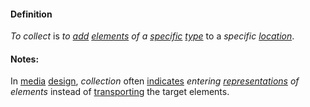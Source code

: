 #### Definition

*To collect* is *to [add](https://github.com/gcassel/Modular-Organization-Terminology/blob/master/terms/add.md) [elements](https://github.com/gcassel/Modular-Organization-Terminology/blob/master/terms/element.md) of a [specific](https://github.com/gcassel/Modular-Organization-Terminology/blob/master/terms/specific.md) [type](https://github.com/gcassel/Modular-Organization-Terminology/blob/master/terms/type.md)* to a *specific [location](https://github.com/gcassel/Modular-Organization-Terminology/blob/master/terms/location.md)*.

#### Notes:

In [media](https://github.com/gcassel/Modular-Organization-Terminology/blob/master/terms/media.md) [design](https://github.com/gcassel/Modular-Organization-Terminology/blob/master/terms/design.md), *collection* often [indicates](https://github.com/gcassel/Modular-Organization-Terminology/blob/master/terms/indicate.md) *entering [representations](https://github.com/gcassel/Modular-Organization-Terminology/blob/master/terms/represent.md) of elements* instead of [transporting](https://github.com/gcassel/Modular-Organization-Terminology/blob/master/terms/transport.md) the target elements.
